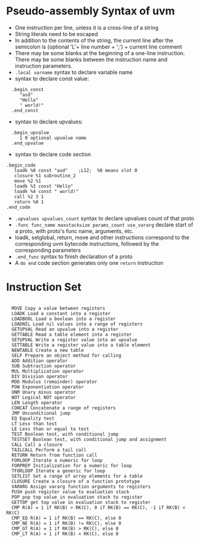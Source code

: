 Pseudo-assembly Syntax of uvm
================================

* One instruction per line, unless it is a cross-line of a string
* String literals need to be escaped
* In addition to the contents of the string, the current line after the semicolon is (optional 'L'+ line number + ';') + current line comment
* There may be some blanks at the beginning of a one-line instruction. There may be some blanks between the instruction name and instruction parameters.
* `.local varname`  syntax to declare variable name
* syntax to declare const value:

```
  .begin_const
     "asd"
     "Hello"
     " world!"
  .end_const
```

* syntax to declare upvalues:

```
  .begin_upvalue
     1 0 optional upvalue name
  .end_upvalue
```

* syntax to declare code section

```
.begin_code
   loadk %0 const "asd"    ;L12;  %0 means slot 0
   closure %1 subroutine_2
   move %2 %1
   loadk %3 const "Hello"
   loadk %4 const " world!"
   call %2 3 1
   return %0 1
.end_code
```

* `.upvalues upvalues_count` syntax to declare upvalues count of that proto
* `.func func_name maxstacksize params_count use_vararg` declare start of a proto, with proto's func name, arguments, etc.
* loadk, setglobal, return, move and other instructions correspond to the corresponding uvm bytecode instructions, followed by the corresponding parameters
* `.end_func` syntax to finish declaration of a proto
* A `do end` code section generates only one `return` instruction


# Instruction Set

```

  MOVE Copy a value between registers
  LOADK Load a constant into a register
  LOADBOOL Load a boolean into a register
  LOADNIL Load nil values into a range of registers
  GETUPVAL Read an upvalue into a register
  GETTABLE Read a table element into a register
  SETUPVAL Write a register value into an upvalue
  SETTABLE Write a register value into a table element
  NEWTABLE Create a new table
  SELF Prepare an object method for calling
  ADD Addition operator
  SUB Subtraction operator
  MUL Multiplication operator
  DIV Division operator
  MOD Modulus (remainder) operator
  POW Exponentiation operator
  UNM Unary minus operator
  NOT Logical NOT operator
  LEN Length operator
  CONCAT Concatenate a range of registers
  JMP Unconditional jump
  EQ Equality test
  LT Less than test
  LE Less than or equal to test
  TEST Boolean test, with conditional jump
  TESTSET Boolean test, with conditional jump and assignment
  CALL Call a closure
  TAILCALL Perform a tail call
  RETURN Return from function call
  FORLOOP Iterate a numeric for loop
  FORPREP Initialization for a numeric for loop
  TFORLOOP Iterate a generic for loop
  SETLIST Set a range of array elements for a table
  CLOSURE Create a closure of a function prototype
  VARARG Assign vararg function arguments to registers
  PUSH push register value to evaluation stack
  POP pop top value in evaluation stack to register
  GETTOP get top value in evaluation stack to register
  CMP R(A) = 1 if RK(B) > RK(C), 0 if RK(B) == RK(C), -1 if RK(B) < RK(C)
  CMP_EQ R(A) = 1 if RK(B) == RK(C), else 0
  CMP_NE R(A) = 1 if RK(B) != RK(C), else 0
  CMP_GT R(A) = 1 if RK(B) > RK(C), else 0
  CMP_LT R(A) = 1 if RK(B) < RK(C), else 0

```
